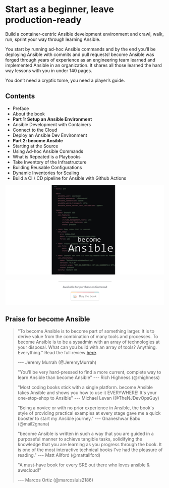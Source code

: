 # Start as a beginner, leave production-ready

Build a container-centric Ansible development environment and crawl, walk, run,
sprint your way through learning Ansible.

You start by running ad-hoc Ansible commands and by the end you’ll be deploying
Ansible with commits and pull requests! become Ansible was forged through years
of experience as an engineering team learned and implemented Ansible in an
organization. It shares all those learned the hard way lessons with you in under
 140 pages.

You don’t need a cryptic tome, you need a player’s guide.

## Contents

* Preface
* About the book
* **Part 1: Setup an Ansible Environment**
* Ansible Development with Containers
* Connect to the Cloud
* Deploy an Ansible Dev Environment
* **Part 2: become Ansible**
* Starting at the Source
* Using Ad-hoc Ansible Commands
* What is Repeated is a Playbooks
* Take Inventory of the Infrastructure
* Building Reusable Configurations
* Dynamic Inventories for Scaling
* Build a CI \ CD pipeline for Ansible with Github Actions

[<img src="_img/cover.png" class="center">](https://gumroad.com/l/become-ansible)

[<img src="_img/buythebook.png" class="center">](https://gumroad.com/l/become-ansible)

## Praise for become Ansible

> "To become Ansible is to become part of something larger. It is to derive
> value from the combination of many tools and processes. To become Ansible is
>to be a sysadmin with an array of technologies at your disposal. What can you
>build with an array of tools? Anything. Everything." Read the full review
>[here](https://murrahjm.github.io/become-ansible-review/).
>
>--- Jeremy Murrah (@JeremyMurrah)
>
>"You'll be very hard-pressed to find a more current, complete way to learn
>Ansible than become Ansible"
>--- Rich Highness (@rhighness)
>
>"Most coding books stick with a single platform. become Ansible takes Ansible
>and shows you how to use it EVERYWHERE! It's your one-stop-shop to Ansible"
>--- Michael Levan (@TheNJDevOpsGuy)
>
>"Being a novice or with no prior experience in Ansible, the book's style of
>providing practical examples at every stage gave me a quick booster to start
>my Ansible journey."
>--- Gnaneshwar Babu (@mail2gnana)
>
>"become Ansible is written in such a way that you are guided in a purposeful
>manner to achieve tangible tasks, solidifying the knowledge that you are
>learning as you progress through the book. It is one of the most interactive
>technical books I’ve had the pleasure of reading."
>--- Matt Allford (@mattallford)
>
>"A must-have book for every SRE out there who loves ansible & awscloud!"
>
>--- Marcos Ortiz (@marcosluis2186)
